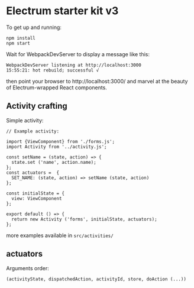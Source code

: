 # Electrum starter kit v3

To get up and running:

```
npm install
npm start
```

Wait for WebpackDevServer to display a message like this:

```
WebpackDevServer listening at http://localhost:3000
15:55:21: hot rebuild; successful √
```

then point your browser to http://localhost:3000/ and marvel at the beauty of
Electrum-wrapped React components.

## Activity crafting

Simple activity:

```
// Example activity:

import {ViewComponent} from './forms.js';
import Activity from '../activity.js';

const setName = (state, action) => {
  state.set ('name', action.name);
};
const actuators =  {
  SET_NAME: (state, action) => setName (state, action)
};

const initialState = {
  view: ViewComponent
};

export default () => {
  return new Activity ('forms', initialState, actuators);
};
```

more examples available in `src/activities/`

## actuators

Arguments order:

```
(activityState, dispatchedAction, activityId, store, doAction (...))
```
